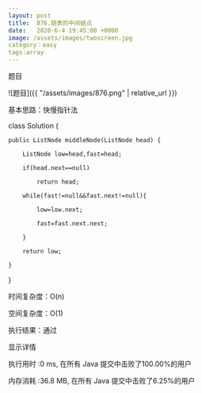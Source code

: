 ```yaml
---
layout: post
title:  876.链表的中间结点
date:   2020-6-4 19:45:00 +0000
image: /assets/images/twoscreen.jpg
category：easy
tags:array
---
```

题目

![题目]({{ "/assets/images/876.png" | relative_url }})


基本思路：快慢指针法

class Solution {
    
	public ListNode middleNode(ListNode head) {	
	
        ListNode low=head,fast=head;
		
        if(head.next==null)	
		
            return head;	
			
        while(fast!=null&&fast.next!=null){	
		
            low=low.next;	
			
            fast=fast.next.next;	
			
        }
		
        return low;
		
    }
	
}

时间复杂度：O(n)

空间复杂度：O(1)

执行结果：通过

显示详情

执行用时 :0 ms, 在所有 Java 提交中击败了100.00%的用户

内存消耗 :36.8 MB, 在所有 Java 提交中击败了6.25%的用户